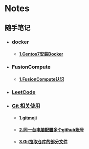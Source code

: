 # Notes
## 随手笔记
- ### docker
    - #### [1.Centos7安装Docker](docker/Centos7安装Docker.md)
- ### FusionCompute
    - #### [1.FusionCompute认识](FusionCompute/FusionCompute认识.md)

- ### [LeetCode](LeetCode/README.md)

- ### [Git 相关使用](Git/README.md)
    - #### [1.gitmoji](./gitmoji.md)

    - #### [2.同一台电脑配置多个github账号](./同一台电脑配置多个github账号.md)

    - #### [3.Git拉取仓库的部分文件](./Git拉取仓库的部分文件.md)